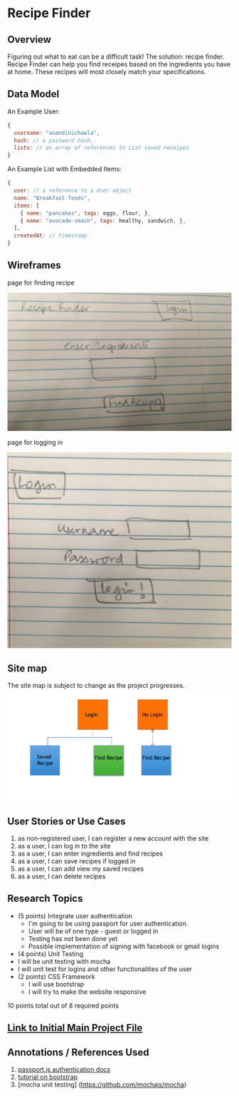 



# Recipe  Finder 

## Overview


Figuring out what to eat can be a difficult task! The solution: recipe finder. 
Recipe Finder can help you find receipes based on the ingredients you have at home. These recipes will most
closely match your specifications. 


## Data Model



An Example User:

```javascript
{
  username: "anandinichawla",
  hash: // a password hash,
  lists: // an array of references to List saved receipes 
}
```

An Example List with Embedded Items:

```javascript
{
  user: // a reference to a User object
  name: "Breakfast foods",
  items: [
    { name: "pancakes", tags: eggs, flour, },
    { name: "avocado-smash", tags: healthy, sandwich, },
  ],
  createdAt: // timestamp
}
```






## Wireframes



 page for finding recipe 

![list](documentation/wireframe-1.jpg)

page for logging in 

![list](documentation/wireframe-3.jpg)

## Site map

The site map is subject to change as the project progresses.
![list](documentation/Sitemap.png)



## User Stories or Use Cases


1. as non-registered user, I can register a new account with the site
2. as a user, I can log in to the site
3. as a user, I can enter ingredients and find recipes 
4. as a user, I can save recipes if logged in
5. as a user, I can add view my saved recipes
6. as a user, I can delete recipes

## Research Topics



* (5 points) Integrate user authentication
    * I'm going to be using passport for user authentication.
    * User will be of one type - guest or logged in
    * Testing has not been done yet
    * Possible implementation of signing with facebook or gmail logins 
* (4 points) Unit Testing
 * I will be unit testing with mocha 
 * I will unit test for logins and other functionalities of the user
* (2 points) CSS Framework
    * I will use bootstrap 
    * I will try to make the website responsive 

10 points total out of 8 required points


## [Link to Initial Main Project File](/src/app.js) 



## Annotations / References Used



1. [passport.js authentication docs](http://passportjs.org/docs) 
2. [tutorial on bootstrap](https://getbootstrap.com/docs/4.0/getting-started/introduction/) 
3. [mocha unit testing] (https://github.com/mochajs/mocha) 
